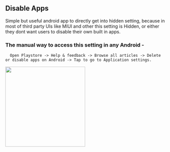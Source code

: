 ## Disable Apps
Simple but useful android app to directly get into hidden setting, because in most of third party UIs like MIUI and other this setting is Hidden, or either they dont want users to disable their own built in apps.

### The manual way to access this setting in any Android -
      
      Open Playstore -> Help & feedback -> Browse all articles -> Delete or disable apps on Android -> Tap to go to Application settings.
      
<kbd><img src="https://user-images.githubusercontent.com/47142604/102009769-c6b6fa80-3d5f-11eb-974f-0d610cd43858.jpg" width="250" /></kbd>
